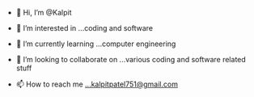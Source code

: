 - 👋 Hi, I’m @Kalpit
- 👀 I’m interested in ...coding and software
- 🌱 I’m currently learning ...computer engineering
- 💞️ I’m looking to collaborate on ...various coding and software related stuff

- 📫 How to reach me ...kalpitpatel751@gmail.com

<!---
Kalpit12/Kalpit12 is a ✨ special ✨ repository because its `README.md` (this file) appears on your GitHub profile.
You can click the Preview link to take a look at your changes.
--->
